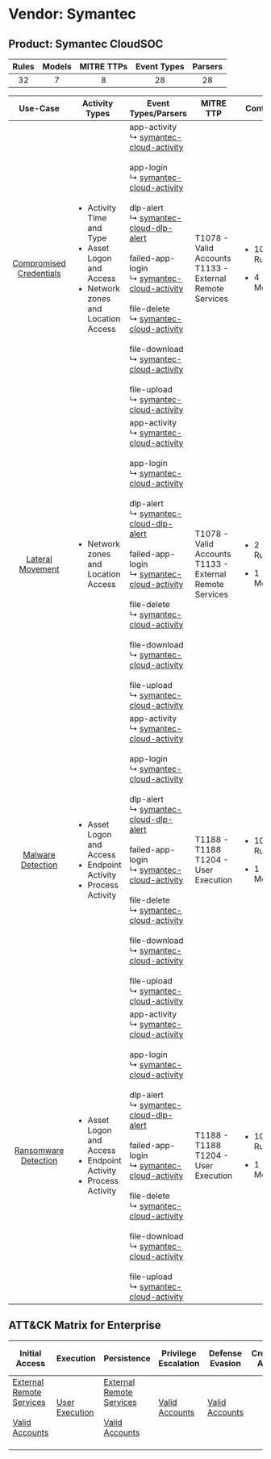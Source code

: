 Vendor: Symantec
================
Product: Symantec CloudSOC
--------------------------
| Rules | Models | MITRE TTPs | Event Types | Parsers |
|:-----:|:------:|:----------:|:-----------:|:-------:|
|  32   |   7    |     8      |     28      |   28    |

|                                 Use-Case                                  | Activity Types                                                                                                     | Event Types/Parsers                                                                                                                                                                                                                                                                                                                                                                                                                                                                                                                                                                                                                                                                                                                                               | MITRE TTP                                                      | Content                                              |
|:-------------------------------------------------------------------------:| ------------------------------------------------------------------------------------------------------------------ | ----------------------------------------------------------------------------------------------------------------------------------------------------------------------------------------------------------------------------------------------------------------------------------------------------------------------------------------------------------------------------------------------------------------------------------------------------------------------------------------------------------------------------------------------------------------------------------------------------------------------------------------------------------------------------------------------------------------------------------------------------------------- | -------------------------------------------------------------- | ---------------------------------------------------- |
| [Compromised Credentials](../UseCases/usecase_compromised_credentials.md) | <ul><li>Activity Time  and Type</li><li>Asset Logon and Access</li><li>Network zones and Location Access</li></ul> |  app-activity<br> ↳ [symantec-cloud-activity](../Parsers/parserContent_symantec-cloud-activity.md)<br><br> app-login<br> ↳ [symantec-cloud-activity](../Parsers/parserContent_symantec-cloud-activity.md)<br><br> dlp-alert<br> ↳ [symantec-cloud-dlp-alert](../Parsers/parserContent_symantec-cloud-dlp-alert.md)<br><br> failed-app-login<br> ↳ [symantec-cloud-activity](../Parsers/parserContent_symantec-cloud-activity.md)<br><br> file-delete<br> ↳ [symantec-cloud-activity](../Parsers/parserContent_symantec-cloud-activity.md)<br><br> file-download<br> ↳ [symantec-cloud-activity](../Parsers/parserContent_symantec-cloud-activity.md)<br><br> file-upload<br> ↳ [symantec-cloud-activity](../Parsers/parserContent_symantec-cloud-activity.md)<br> | T1078 - Valid Accounts<br>T1133 - External Remote Services<br> | <ul><li>10 Rules</li></ul><ul><li>4 Models</li></ul> |
|        [Lateral Movement](../UseCases/usecase_lateral_movement.md)        | <ul><li>Network zones and Location Access</li></ul>                                                                |  app-activity<br> ↳ [symantec-cloud-activity](../Parsers/parserContent_symantec-cloud-activity.md)<br><br> app-login<br> ↳ [symantec-cloud-activity](../Parsers/parserContent_symantec-cloud-activity.md)<br><br> dlp-alert<br> ↳ [symantec-cloud-dlp-alert](../Parsers/parserContent_symantec-cloud-dlp-alert.md)<br><br> failed-app-login<br> ↳ [symantec-cloud-activity](../Parsers/parserContent_symantec-cloud-activity.md)<br><br> file-delete<br> ↳ [symantec-cloud-activity](../Parsers/parserContent_symantec-cloud-activity.md)<br><br> file-download<br> ↳ [symantec-cloud-activity](../Parsers/parserContent_symantec-cloud-activity.md)<br><br> file-upload<br> ↳ [symantec-cloud-activity](../Parsers/parserContent_symantec-cloud-activity.md)<br> | T1078 - Valid Accounts<br>T1133 - External Remote Services<br> | <ul><li>2 Rules</li></ul><ul><li>1 Models</li></ul>  |
|       [Malware Detection](../UseCases/usecase_malware_detection.md)       | <ul><li>Asset Logon and Access</li><li>Endpoint Activity</li><li>Process Activity</li></ul>                        |  app-activity<br> ↳ [symantec-cloud-activity](../Parsers/parserContent_symantec-cloud-activity.md)<br><br> app-login<br> ↳ [symantec-cloud-activity](../Parsers/parserContent_symantec-cloud-activity.md)<br><br> dlp-alert<br> ↳ [symantec-cloud-dlp-alert](../Parsers/parserContent_symantec-cloud-dlp-alert.md)<br><br> failed-app-login<br> ↳ [symantec-cloud-activity](../Parsers/parserContent_symantec-cloud-activity.md)<br><br> file-delete<br> ↳ [symantec-cloud-activity](../Parsers/parserContent_symantec-cloud-activity.md)<br><br> file-download<br> ↳ [symantec-cloud-activity](../Parsers/parserContent_symantec-cloud-activity.md)<br><br> file-upload<br> ↳ [symantec-cloud-activity](../Parsers/parserContent_symantec-cloud-activity.md)<br> | T1188 - T1188<br>T1204 - User Execution<br>                    | <ul><li>10 Rules</li></ul><ul><li>1 Models</li></ul> |
|    [Ransomware Detection](../UseCases/usecase_ransomware_detection.md)    | <ul><li>Asset Logon and Access</li><li>Endpoint Activity</li><li>Process Activity</li></ul>                        |  app-activity<br> ↳ [symantec-cloud-activity](../Parsers/parserContent_symantec-cloud-activity.md)<br><br> app-login<br> ↳ [symantec-cloud-activity](../Parsers/parserContent_symantec-cloud-activity.md)<br><br> dlp-alert<br> ↳ [symantec-cloud-dlp-alert](../Parsers/parserContent_symantec-cloud-dlp-alert.md)<br><br> failed-app-login<br> ↳ [symantec-cloud-activity](../Parsers/parserContent_symantec-cloud-activity.md)<br><br> file-delete<br> ↳ [symantec-cloud-activity](../Parsers/parserContent_symantec-cloud-activity.md)<br><br> file-download<br> ↳ [symantec-cloud-activity](../Parsers/parserContent_symantec-cloud-activity.md)<br><br> file-upload<br> ↳ [symantec-cloud-activity](../Parsers/parserContent_symantec-cloud-activity.md)<br> | T1188 - T1188<br>T1204 - User Execution<br>                    | <ul><li>10 Rules</li></ul><ul><li>1 Models</li></ul> |

ATT&CK Matrix for Enterprise
----------------------------
| Initial Access                                                                                                                                   | Execution                                                           | Persistence                                                                                                                                      | Privilege Escalation                                                | Defense Evasion                                                     | Credential Access | Discovery | Lateral Movement | Collection | Command and Control | Exfiltration | Impact |
| ------------------------------------------------------------------------------------------------------------------------------------------------ | ------------------------------------------------------------------- | ------------------------------------------------------------------------------------------------------------------------------------------------ | ------------------------------------------------------------------- | ------------------------------------------------------------------- | ----------------- | --------- | ---------------- | ---------- | ------------------- | ------------ | ------ |
| [External Remote Services](https://attack.mitre.org/techniques/T1133)<br><br>[Valid Accounts](https://attack.mitre.org/techniques/T1078)<br><br> | [User Execution](https://attack.mitre.org/techniques/T1204)<br><br> | [External Remote Services](https://attack.mitre.org/techniques/T1133)<br><br>[Valid Accounts](https://attack.mitre.org/techniques/T1078)<br><br> | [Valid Accounts](https://attack.mitre.org/techniques/T1078)<br><br> | [Valid Accounts](https://attack.mitre.org/techniques/T1078)<br><br> |                   |           |                  |            |                     |              |        |